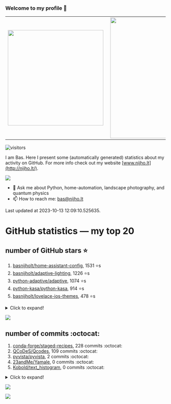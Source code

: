 ### Welcome to my profile 👋

<center>
  <table>
    <tr>
        <td><img width="300px" align="left" src="https://github-readme-stats.vercel.app/api/top-langs/?username=basnijholt&hide=TeX,Jupyter%20Notebook&layout=compact&theme=radical" /></td>
        <td><img align='right' src="https://github-readme-stats.vercel.app/api?username=basnijholt&show_icons=true&theme=radical" width="380"></td>
    </tr>
  </table>
</center>

![visitors](https://visitor-badge.glitch.me/badge?page_id=basnijholt.visitor-badge)

I am Bas. Here I present some (automatically generated) statistics about my activity on GitHub. For more info check out my website [www.nijho.lt](http://nijho.lt/).

![](https://www.nijho.lt/authors/admin/avatar_hu9e60e4b9bc120dfb6a666009f2878da6_182107_250x250_fill_q90_lanczos_center.jpg)

- 💬 Ask me about Python, home-automation, landscape photography, and quantum physics
- 📫 How to reach me: bas@nijho.lt

Last updated at 2023-10-13 12:09:10.525635.

# GitHub statistics — my top 20

## number of GitHub stars ⭐️

1. [basnijholt/home-assistant-config](https://github.com/basnijholt/home-assistant-config/), 1531 ⭐️s
2. [basnijholt/adaptive-lighting](https://github.com/basnijholt/adaptive-lighting/), 1226 ⭐️s
3. [python-adaptive/adaptive](https://github.com/python-adaptive/adaptive/), 1074 ⭐️s
4. [python-kasa/python-kasa](https://github.com/python-kasa/python-kasa/), 914 ⭐️s
5. [basnijholt/lovelace-ios-themes](https://github.com/basnijholt/lovelace-ios-themes/), 478 ⭐️s
<details><summary>Click to expand!</summary>

6. [basnijholt/lovelace-ios-dark-mode-theme](https://github.com/basnijholt/lovelace-ios-dark-mode-theme/), 425 ⭐️s
7. [basnijholt/miflora](https://github.com/basnijholt/miflora/), 359 ⭐️s
8. [basnijholt/rsync-time-machine.py](https://github.com/basnijholt/rsync-time-machine.py/), 345 ⭐️s
9. [topocm/topocm_content](https://github.com/topocm/topocm_content/), 251 ⭐️s
10. [basnijholt/home-assistant-streamdeck-yaml](https://github.com/basnijholt/home-assistant-streamdeck-yaml/), 140 ⭐️s
11. [basnijholt/home-assistant-macbook-touch-bar](https://github.com/basnijholt/home-assistant-macbook-touch-bar/), 92 ⭐️s
12. [basnijholt/markdown-code-runner](https://github.com/basnijholt/markdown-code-runner/), 76 ⭐️s
13. [kwant-project/kwant](https://github.com/kwant-project/kwant/), 76 ⭐️s
14. [basnijholt/home-assistant-streamdeck-yaml-addon](https://github.com/basnijholt/home-assistant-streamdeck-yaml-addon/), 46 ⭐️s
15. [basnijholt/aiokef](https://github.com/basnijholt/aiokef/), 32 ⭐️s
16. [basnijholt/thesis-cover](https://github.com/basnijholt/thesis-cover/), 26 ⭐️s
17. [basnijholt/adaptive-scheduler](https://github.com/basnijholt/adaptive-scheduler/), 21 ⭐️s
18. [basnijholt/instacron](https://github.com/basnijholt/instacron/), 20 ⭐️s
19. [basnijholt/addon-otmonitor](https://github.com/basnijholt/addon-otmonitor/), 15 ⭐️s
20. [kwant-project/kwant-tutorial-2016](https://github.com/kwant-project/kwant-tutorial-2016/), 15 ⭐️s

</details>

![](https://github.com/basnijholt/basnijholt/raw/main/stars_over_time.png)

## number of commits :octocat:

1. [conda-forge/staged-recipes](https://github.com/conda-forge/staged-recipes/), 228 commits :octocat:
2. [QCoDeS/Qcodes](https://github.com/QCoDeS/Qcodes/), 109 commits :octocat:
3. [pyvista/pyvista](https://github.com/pyvista/pyvista/), 2 commits :octocat:
4. [23andMe/Yamale](https://github.com/23andMe/Yamale/), 0 commits :octocat:
5. [Kobold/text_histogram](https://github.com/Kobold/text_histogram/), 0 commits :octocat:
<details><summary>Click to expand!</summary>

6. [basnijholt/arxiv-feed-mailer](https://github.com/basnijholt/arxiv-feed-mailer/), 0 commits :octocat:
7. [basnijholt/aiokef](https://github.com/basnijholt/aiokef/), 0 commits :octocat:
8. [basnijholt/adaptive-talk](https://github.com/basnijholt/adaptive-talk/), 0 commits :octocat:
9. [RMerl/asuswrt-merlin](https://github.com/RMerl/asuswrt-merlin/), 0 commits :octocat:
10. [basnijholt/discretizer](https://github.com/basnijholt/discretizer/), 0 commits :octocat:
11. [basnijholt/home-assistant-streamdeck-yaml-addon](https://github.com/basnijholt/home-assistant-streamdeck-yaml-addon/), 0 commits :octocat:
12. [fi-sch/ux_goodie_theme](https://github.com/fi-sch/ux_goodie_theme/), 0 commits :octocat:
13. [CamDavidsonPilon/Probabilistic-Programming-and-Bayesian-Methods-for-Hackers](https://github.com/CamDavidsonPilon/Probabilistic-Programming-and-Bayesian-Methods-for-Hackers/), 0 commits :octocat:
14. [conda-forge/pytest-flakes-feedstock](https://github.com/conda-forge/pytest-flakes-feedstock/), 0 commits :octocat:
15. [basnijholt/hpc05](https://github.com/basnijholt/hpc05/), 0 commits :octocat:
16. [nipype/pydra-tutorial](https://github.com/nipype/pydra-tutorial/), 0 commits :octocat:
17. [basnijholt/shortjunction](https://github.com/basnijholt/shortjunction/), 0 commits :octocat:
18. [conda-forge/jupyter_cms-feedstock](https://github.com/conda-forge/jupyter_cms-feedstock/), 0 commits :octocat:
19. [conda-forge/conda-forge-pinning-feedstock](https://github.com/conda-forge/conda-forge-pinning-feedstock/), 0 commits :octocat:
20. [basnijholt/adaptive-tools](https://github.com/basnijholt/adaptive-tools/), 0 commits :octocat:

</details>

![](https://github.com/basnijholt/basnijholt/raw/main/commits_per_hour.png)

![](https://github.com/basnijholt/basnijholt/raw/main/commits_per_weekday.png)

